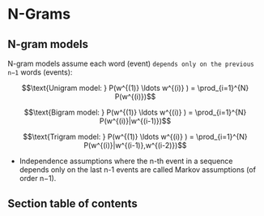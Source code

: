 # N-Grams

## N-gram models

N-gram models assume each word (event) `depends only on the previous n−1` words (events):

$$\text{Unigram model: } P(w^{(1)} \ldots w^{(i)} ) = \prod_{i=1}^{N} P(w^{(i)})$$

$$\text{Bigram model: } P(w^{(1)} \ldots w^{(i)} ) = \prod_{i=1}^{N} P(w^{(i)}|w^{(i-1)})$$

$$\text{Trigram model: } P(w^{(1)} \ldots w^{(i)} ) = \prod_{i=1}^{N} P(w^{(i)}|w^{(i-1)},w^{(i-2)})$$

- Independence assumptions where the n-th event in a sequence depends only on the last n-1 events are called Markov assumptions (of order n−1).

## Section table of contents

```{tableofcontents}

```
